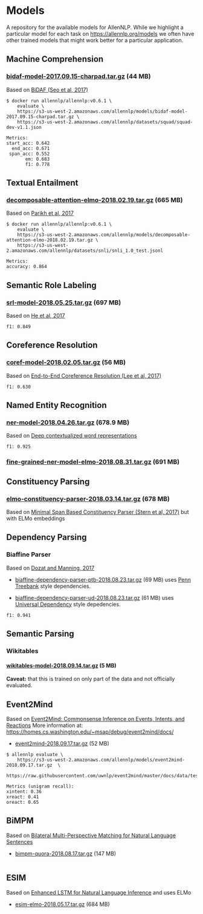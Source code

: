 # Models

A repository for the available models for AllenNLP.  While we highlight a particular model for
each task on https://allennlp.org/models we often have other trained models that might
work better for a particular application.


## Machine Comprehension

### [bidaf-model-2017.09.15-charpad.tar.gz](https://s3-us-west-2.amazonaws.com/allennlp/models/bidaf-model-2017.09.15-charpad.tar.gz) (44 MB)

Based on [BiDAF (Seo et al, 2017)](https://www.semanticscholar.org/paper/Bidirectional-Attention-Flow-for-Machine-Comprehen-Seo-Kembhavi/007ab5528b3bd310a80d553cccad4b78dc496b02)

```
$ docker run allennlp/allennlp:v0.6.1 \
    evaluate \
    https://s3-us-west-2.amazonaws.com/allennlp/models/bidaf-model-2017.09.15-charpad.tar.gz \
    https://s3-us-west-2.amazonaws.com/allennlp/datasets/squad/squad-dev-v1.1.json

Metrics:
start_acc: 0.642
  end_acc: 0.671
 span_acc: 0.552
       em: 0.683
       f1: 0.778
```

## Textual Entailment

### [decomposable-attention-elmo-2018.02.19.tar.gz](https://s3-us-west-2.amazonaws.com/allennlp/models/decomposable-attention-elmo-2018.02.19.tar.gz) (665 MB)

Based on [Parikh et al, 2017](https://www.semanticscholar.org/paper/A-Decomposable-Attention-Model-for-Natural-Languag-Parikh-T%C3%A4ckstr%C3%B6m/07a9478e87a8304fc3267fa16e83e9f3bbd98b27)

```
$ docker run allennlp/allennlp:v0.6.1 \
    evaluate \
    https://s3-us-west-2.amazonaws.com/allennlp/models/decomposable-attention-elmo-2018.02.19.tar.gz \
    https://s3-us-west-2.amazonaws.com/allennlp/datasets/snli/snli_1.0_test.jsonl

Metrics:
accuracy: 0.864
```

## Semantic Role Labeling

### [srl-model-2018.05.25.tar.gz](https://s3-us-west-2.amazonaws.com/allennlp/models/srl-model-2018.05.25.tar.gz) (697 MB)

Based on [He et al, 2017](https://www.semanticscholar.org/paper/Deep-Semantic-Role-Labeling-What-Works-and-What-s-He-Lee/a3ccff7ad63c2805078b34b8514fa9eab80d38e9)

```
f1: 0.849
```


## Coreference Resolution

### [coref-model-2018.02.05.tar.gz](https://s3-us-west-2.amazonaws.com/allennlp/models/coref-model-2018.02.05.tar.gz) (56 MB)

Based on [End-to-End Coreference Resolution (Lee et al, 2017)](https://www.semanticscholar.org/paper/End-to-end-Neural-Coreference-Resolution-Lee-He/3f2114893dc44eacac951f148fbff142ca200e83)

```
f1: 0.630
```

## Named Entity Recognition

### [ner-model-2018.04.26.tar.gz](https://s3-us-west-2.amazonaws.com/allennlp/models/ner-model-2018.04.26.tar.gz) (678.9 MB)

Based on [Deep contextualized word representations](https://arxiv.org/abs/1802.05365)

```
f1: 0.925
```

### [fine-grained-ner-model-elmo-2018.08.31.tar.gz](https://s3-us-west-2.amazonaws.com/allennlp/models/fine-grained-ner-model-elmo-2018.08.31.tar.gz) (691 MB)


## Constituency Parsing

### [elmo-constituency-parser-2018.03.14.tar.gz](https://s3-us-west-2.amazonaws.com/allennlp/models/elmo-constituency-parser-2018.03.14.tar.gz) (678 MB)

Based on [Minimal Span Based Constituency Parser (Stern et al, 2017)](https://www.semanticscholar.org/paper/A-Minimal-Span-Based-Neural-Constituency-Parser-Stern-Andreas/593e4e749bd2dbcaf8dc25298d830b41d435e435) but with ELMo embeddings


## Dependency Parsing

### Biaffine Parser

Based on [Dozat and Manning, 2017](https://arxiv.org/pdf/1611.01734.pdf)

* [biaffine-dependency-parser-ptb-2018.08.23.tar.gz](https://s3-us-west-2.amazonaws.com/allennlp/models/biaffine-dependency-parser-ptb-2018.08.23.tar.gz) (69 MB) uses [Penn Treebank](https://catalog.ldc.upenn.edu/ldc99t42) style dependencies.

* [biaffine-dependency-parser-ud-2018.08.23.tar.gz](https://s3-us-west-2.amazonaws.com/allennlp/models/biaffine-dependency-parser-ud-2018.08.23.tar.gz) (61 MB) uses [Universal Dependency](http://universaldependencies.org/) style depedencies.

```
f1: 0.941
```

## Semantic Parsing

### Wikitables

#### [wikitables-model-2018.09.14.tar.gz](https://s3-us-west-2.amazonaws.com/allennlp/models/wikitables-model-2018.09.14.tar.gz) (5 MB)

**Caveat:** that this is trained on only part of the data and not officially evaluated.

## Event2Mind

Based on [Event2Mind: Commonsense Inference on Events, Intents, and Reactions](https://homes.cs.washington.edu/~msap/debug/event2mind/docs/data/rashkin2018event2mind.pdf)
More information at: https://homes.cs.washington.edu/~msap/debug/event2mind/docs/

* [event2mind-2018.09.17.tar.gz](https://s3-us-west-2.amazonaws.com/allennlp/models/event2mind-2018.09.17.tar.gz) (52 MB)

```
$ allennlp evaluate \
    https://s3-us-west-2.amazonaws.com/allennlp/models/event2mind-2018.09.17.tar.gz  \
    https://raw.githubusercontent.com/uwnlp/event2mind/master/docs/data/test.csv

Metrics (unigram recall):
xintent: 0.36
xreact: 0.41
oreact: 0.65
```


## BiMPM

Based on [Bilateral Multi-Perspective Matching for Natural Language Sentences](https://arxiv.org/abs/1702.03814)

* [bimpm-quora-2018.08.17.tar.gz](https://s3-us-west-2.amazonaws.com/allennlp/datasets/quora-question-paraphrase/test.tsv) (147 MB)

```
```

## ESIM

Based on [Enhanced LSTM for Natural Language Inference](https://arxiv.org/pdf/1609.06038.pdf) and uses ELMo

* [esim-elmo-2018.05.17.tar.gz](https://s3-us-west-2.amazonaws.com/allennlp/models/esim-elmo-2018.05.17.tar.gz) (684 MB)
